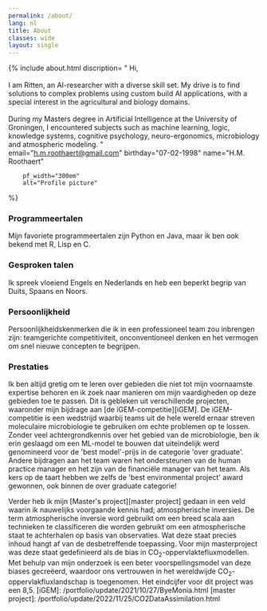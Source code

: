 ```yaml
---
permalink: /about/
lang: nl
title: About
classes: wide
layout: single
---
```

{% include about.html 
        discription= 
        "
        Hi, 
        <br><br>
        I am Ritten, an AI-researcher with a diverse skill set. My drive is to 
        find solutions to complex problems using custom build AI applications, 
        with a special interest in the agricultural and biology domains. 
        <br><br>
        During my Masters degree in Artificial Intelligence at the University of Groningen, I 
        encountered subjects such as machine learning, logic, knowledge systems,
        cognitive psychology, neuro-ergonomics, microbiology and atmospheric modeling. 
        "	
        email="h.m.roothaert@gmail.com"
        birthday="07-02-1998"
        name="H.M. Roothaert"
            
        pf_width="300em"
        alt="Profile picture"
        
%}


### Programmeertalen
Mijn favoriete programmeertalen zijn Python en Java, maar ik ben ook bekend met R, Lisp en C. 

### Gesproken talen
Ik spreek vloeiend Engels en Nederlands en heb een beperkt begrip van Duits, Spaans en Noors.


### Persoonlijkheid
Persoonlijkheidskenmerken die ik in een professioneel team zou inbrengen zijn: teamgerichte
competitiviteit, onconventioneel denken en het vermogen om snel 
nieuwe concepten te begrijpen.


### Prestaties
Ik ben altijd gretig om te leren over gebieden die niet tot mijn voornaamste expertise behoren en ik zoek naar manieren om mijn vaardigheden op deze gebieden toe te passen. Dit is gebleken uit verschillende projecten, waaronder mijn bijdrage aan [de iGEM-competitie][iGEM]. De iGEM-competitie is een wedstrijd waarbij teams uit de hele wereld ernaar streven moleculaire microbiologie te gebruiken om echte problemen op te lossen. Zonder veel achtergrondkennis over het gebied van de microbiologie, ben ik erin geslaagd om een ML-model te bouwen dat uiteindelijk werd genomineerd voor de 'best model'-prijs in de categorie 'over graduate'. Andere bijdragen aan het team waren het ondersteunen van de human practice manager en het zijn van de financiële manager van het team. Als kers op de taart hebben we zelfs de 'best environmental project' award gewonnen, ook binnen de over graduate categorie!

Verder heb ik mijn [Master's project][master project] gedaan in een veld waarin ik nauwelijks voorgaande kennis had; atmospherische inversies. De term atmospherische inversie word gebruikt om een breed scala aan technieken te classificeren die worden gebruikt om een atmospherische staat te achterhalen op basis van observaties. Wat deze staat precies inhoud hangt af van de desbetreffende toepassing. Voor mijn masterproject was deze staat gedefinieerd als de bias in CO<sub>2</sub>-oppervlaktefluxmodellen. Met behulp van mijn onderzoek is een beter voorspellingsmodel van deze biases gecreëerd, waardoor ons vertrouwen in het wereldwijde CO<sub>2</sub>-oppervlakfluxlandschap is toegenomen. Het eindcijfer voor dit project was een 8,5.
[iGEM]: /portfolio/update/2021/10/27/ByeMonia.html
[master project]: /portfolio/update/2022/11/25/CO2DataAssimilation.html
